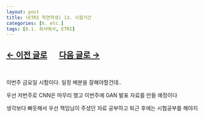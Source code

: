 ```yaml
---
layout: post
title: (ETRI 학연학생) 13. 시험기간
categories: [6. etc.]
tags: [6.1. 회사에서, ETRI]
---
```


## [←  이전 글로](https://maizer2.github.io/회사에서/2022/04/14/(ETRI-학연학생)-12.-PPT-제작.html) 　 [다음 글로 →](https://maizer2.github.io/회사에서/2022/04/23/(ETRI-학연학생)-14.-시험-끝.html)

<br/>

이번주 금요일 시험이다.  일정 배분을 잘해야할건데..

우선 저번주로 CNN은 마무리 했고 이번주에 GAN 발표 자료를 만들 예정이다

생각보다 빠듯해서 우선 책임님이 주셨던 자료 공부하고 퇴근 후에는 시험공부를 해야지